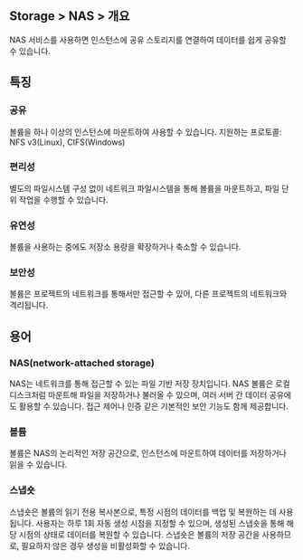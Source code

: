 ## Storage > NAS > 개요

NAS 서비스를 사용하면 인스턴스에 공유 스토리지를 연결하여 데이터를 쉽게 공유할 수 있습니다.


## 특징

### 공유

볼륨을 하나 이상의 인스턴스에 마운트하여 사용할 수 있습니다.
지원하는 프로토콜: NFS v3(Linux), CIFS(Windows)

### 편리성

별도의 파일시스템 구성 없이 네트워크 파일시스템을 통해 볼륨을 마운트하고, 파일 단위 작업을 수행할 수 있습니다.

### 유연성

볼륨을 사용하는 중에도 저장소 용량을 확장하거나 축소할 수 있습니다.

### 보안성  

볼륨은 프로젝트의 네트워크를 통해서만 접근할 수 있어, 다른 프로젝트의 네트워크와 격리됩니다.


## 용어

### NAS(network-attached storage)

NAS는 네트워크를 통해 접근할 수 있는 파일 기반 저장 장치입니다. NAS 볼륨은 로컬 디스크처럼 마운트해 파일을 저장하거나 불러올 수 있으며, 여러 서버 간 데이터 공유에도 활용할 수 있습니다. 접근 제어나 인증 같은 기본적인 보안 기능도 함께 제공합니다.

### 볼륨

볼륨은 NAS의 논리적인 저장 공간으로, 인스턴스에 마운트하여 데이터를 저장하거나 읽을 수 있습니다.


### 스냅숏

스냅숏은 볼륨의 읽기 전용 복사본으로, 특정 시점의 데이터를 백업 및 복원하는 데 사용됩니다.
사용자는 하루 1회 자동 생성 시점을 지정할 수 있으며, 생성된 스냅숏을 통해 해당 시점의 상태로 데이터를 복원할 수 있습니다.
스냅숏은 볼륨의 저장 공간을 사용하므로, 필요하지 않은 경우 생성을 비활성화할 수 있습니다.

